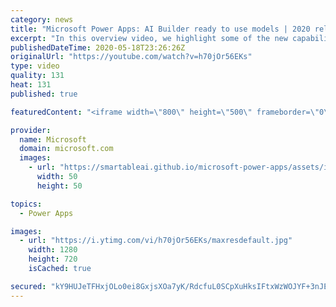 ```yaml
---
category: news
title: "Microsoft Power Apps: AI Builder ready to use models | 2020 release wave 1 overview"
excerpt: "In this overview video, we highlight some of the new capabilities included in the latest update to Microsoft Power Apps, AI Builder ready to use models.     Here are the capabilities covered:   • Entity extraction helps you by identifying and extracting people, dates, places, locations, etc. from text"
publishedDateTime: 2020-05-18T23:26:26Z
originalUrl: "https://youtube.com/watch?v=h70jOr56EKs"
type: video
quality: 131
heat: 131
published: true

featuredContent: "<iframe width=\"800\" height=\"500\" frameborder=\"0\" src=\"https://www.youtube.com/embed/h70jOr56EKs\" allow=\"accelerometer; autoplay; encrypted-media; gyroscope; picture-in-picture\" allowfullscreen></iframe>"

provider:
  name: Microsoft
  domain: microsoft.com
  images:
    - url: "https://smartableai.github.io/microsoft-power-apps/assets/images/organizations/microsoft.com-50x50.jpg"
      width: 50
      height: 50

topics:
  - Power Apps

images:
  - url: "https://i.ytimg.com/vi/h70jOr56EKs/maxresdefault.jpg"
    width: 1280
    height: 720
    isCached: true

secured: "kY9HUJeTFHxjOLo0ei8GxjsXOa7yK/RdcfuL0SCpXuHksIFtxWzWOJYF+3nJEFwblqDY2Wa7HnLnE0T+JRfZdz5Uxlkn0FrNmqx9WCjOTRXvVYWmgxxSZckELGfFJLqu+wLIhkAcvLiKdQqs9XP1mZJSeGvTGa7R4h0nYJOOkN0k2wYVbSD1DlNecW6oGMk3mTWmRpxxz9qmRUiktYtPdhSt6/PE9E+Ix5r/M6KcY8VzYPipbo8kuPILV92iaVF00KvM2c23yiC1do+C9FPAqeTGJiXBn4S2bEq/qyEsVGTLoTORmMdUuGXE0rmePqZJcrPSCuUQiokDfXEfz0cIg56dBHWRs0//qNaaYel1wkN2mEiSjXQqlL4HKXSZDMdvkXepVHY0U0SYlho5YQWN/PExJTDGn86UbeJgkh1AsoAo0C07o/VZPPhNML7O1j58;iKwT/cctBimzLaX55nFNoA=="
---
```


